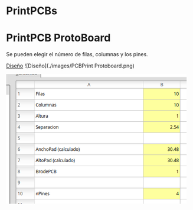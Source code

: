 # PrintPCBs

# PrintPCB ProtoBoard

Se pueden elegir el número de filas, columnas y los pines.

[Diseño](./PCBPrint_protoboard.fcstd)
![Diseño](./images/PCBPrint Protoboard.png)

![Parámetros](./images/Configuracion.png)
